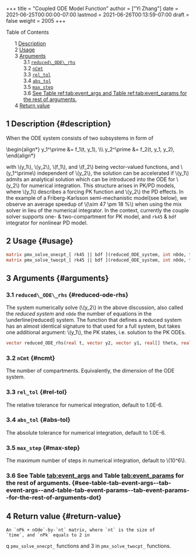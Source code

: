 +++
title = "Coupled ODE Model Function"
author = ["Yi Zhang"]
date = 2021-06-25T00:00:00-07:00
lastmod = 2021-06-26T00:13:59-07:00
draft = false
weight = 2005
+++

<style>
  .ox-hugo-toc ul {
    list-style: none;
  }
</style>
<div class="ox-hugo-toc toc">
<div></div>

<div class="heading">Table of Contents</div>

- <span class="section-num">1</span> [Description](#description)
- <span class="section-num">2</span> [Usage](#usage)
- <span class="section-num">3</span> [Arguments](#arguments)
    - <span class="section-num">3.1</span> [`reduced\_ODE\_rhs`](#reduced-ode-rhs)
    - <span class="section-num">3.2</span> [`nCmt`](#ncmt)
    - <span class="section-num">3.3</span> [`rel_tol`](#rel-tol)
    - <span class="section-num">3.4</span> [`abs_tol`](#abs-tol)
    - <span class="section-num">3.5</span> [`max_step`](#max-step)
    - <span class="section-num">3.6</span> [See Table ref:tab:event\_args and Table ref:tab:event\_params for the rest of arguments.](#see-table-tab-event-args--tab-event-args--and-table-tab-event-params--tab-event-params--for-the-rest-of-arguments-dot)
- <span class="section-num">4</span> [Return value](#return-value)

</div>
<!--endtoc-->



## <span class="section-num">1</span> Description {#description}

When the ODE system consists of two subsystems in form of

\begin{align\*}
  y\_1^\prime &= f\_1(t, y\_1), \\\\\\
  y\_2^\prime &= f\_2(t, y\_1, y\_2),
\end{align\*}

with \\(y\_1\\), \\(y\_2\\), \\(f\_1\\), and \\(f\_2\\) being vector-valued functions, and
\\(y\_1^\prime\\) independent of \\(y\_2\\), the solution can be
accelerated if \\(y\_1\\) admits an analytical solution which can
be introduced into the ODE for \\(y\_2\\) for numerical
integration. This structure arises in PK/PD
models, where \\(y\_1\\) describes a forcing PK function and \\(y\_2\\) the PD
effects. In the example of a Friberg-Karlsson
semi-mechanistic model(see below), we observe an average speedup of
\\(\sim 47 \pm 18 \%\\) when using the mix solver in lieu of the numerical
integrator. In the context, currently the couple solver supports one-
& two-compartment for PK model, and `rk45` &
`bdf` integrator for nonlinear PD model.


## <span class="section-num">2</span> Usage {#usage}

```stan
matrix pmx_solve_onecpt_[ rk45 || bdf ](reduced_ODE_system, int nOde, time, amt, rate, ii, evid, cmt, addl, ss, theta, biovar, tlag [, real rel_tol, real abs_tol, int max_step, real as_rel_tol, real as_abs_tol, int as_max_step ] );
matrix pmx_solve_twocpt_[ rk45 || bdf ](reduced_ODE_system, int nOde, time, amt, rate, ii, evid, cmt, addl, ss, theta, biovar, tlag [, real rel_tol, real abs_tol, int max_step, real as_rel_tol, real as_abs_tol, int as_max_step ] );
```


## <span class="section-num">3</span> Arguments {#arguments}


### <span class="section-num">3.1</span> `reduced\_ODE\_rhs` {#reduced-ode-rhs}

The system  numerically solve (\\(y\_2\\) in the above discussion, also called the
_reduced system_ and `nOde` the number of equations in
the \underline{reduced} system. The function that defines a reduced
system has an almost identical signature to that used for a full
system, but takes one additional argument: \\(y\_1\\), the PK states,
i.e. solution to the PK ODEs.

```stan
vector reduced_ODE_rhs(real t, vector y2, vector y1, real[] theta, real[] x_r, int[] x_i)
```


### <span class="section-num">3.2</span> `nCmt` {#ncmt}

The number of compartments. Equivalently, the dimension of the ODE system.


### <span class="section-num">3.3</span> `rel_tol` {#rel-tol}

The relative tolerance for numerical integration, default to 1.0E-6.


### <span class="section-num">3.4</span> `abs_tol` {#abs-tol}

The absolute tolerance for numerical integration, default to 1.0E-6.


### <span class="section-num">3.5</span> `max_step` {#max-step}

The maximum number of steps in numerical integration, default to \\(10^6\\).


### <span class="section-num">3.6</span> See Table [tab:event_args](#tab:event_args) and Table [tab:event_params](#tab:event_params) for the rest of arguments. {#see-table-tab-event-args--tab-event-args--and-table-tab-event-params--tab-event-params--for-the-rest-of-arguments-dot}


## <span class="section-num">4</span> Return value {#return-value}

    An `nPk + nOde`-by-`nt` matrix, where `nt` is the size of
    `time`, and `nPk` equals to 2 in
q    `pmx_solve_onecpt_` functions
    and 3 in `pmx_solve_twocpt_` functions.
